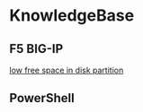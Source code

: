 # KnowledgeBase

## F5 BIG-IP

[low free space in disk partition](F5-BIG-IP/low-free-space-in-disk-partition.md)

## PowerShell

